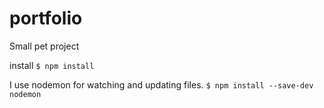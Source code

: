 # portfolio
Small pet project

install `$ npm install`

I use nodemon for watching and updating files. 
`$ npm install --save-dev nodemon`

